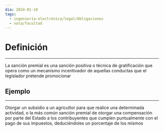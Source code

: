 ```yaml
---
dia: 2024-01-18
tags:
  - ingeniería-electrónica/legal/Obligaciones
  - nota/facultad
---
```

# Definición
---
La sanción premial es una sanción positiva o técnica de gratificación que opera como un mecanismo incentivador de aquellas conductas que el legislador pretende promocionar

## Ejemplo
---
Otorgar un subsidio a un agricultor para que realice una determinada actividad, o la más común sanción premial de otorgar una compensación por parte del Estado a los contribuyentes que cumplen puntualmente con el pago de sus impuestos, deduciéndoles un porcentaje de los mismos